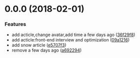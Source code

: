 <a name="0.0.0"></a>
# 0.0.0 (2018-02-01)


### Features

* add acticle,change avatar,add time a few days ago ([36f29f8](https://github.com/towavephone/TowavePhoneBlog/commit/36f29f8))
* add acticle:front-end interview and optimization ([09a1216](https://github.com/towavephone/TowavePhoneBlog/commit/09a1216))
* add snow article ([e5707f3](https://github.com/towavephone/TowavePhoneBlog/commit/e5707f3))
* remove a few days ago ([a692294](https://github.com/towavephone/TowavePhoneBlog/commit/a692294))



